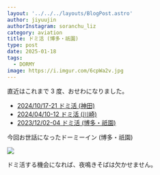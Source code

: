 ```yaml
---
layout: '../../../layouts/BlogPost.astro'
author: jiyuujin
authorInstagram: soranchu_liz
category: aviation
title: ドミ活 (博多・祇園)
type: post
date: 2025-01-18
tags:
  - DORMY
image: https://i.imgur.com/6cpWa2v.jpg
---
```


直近はこれまで 3 度、おせわになりました。

- [2024/10/17-21 ドミ活 (神田)](https://soratabi.nekohack.me/posts/2024-10-17-dormy/)
- [2024/04/10-12 ドミ活 (川崎)](https://soratabi.nekohack.me/posts/2024-04-10-dormy/)
- [2023/12/02-04 ドミ活 (博多・祇園)](https://soratabi.nekohack.me/posts/2023-12-02-dormy/)

今回お世話になったドーミーイン (博多・祇園)

![](/assets/img/20250118/DORMY.JPG)

ドミ活する機会になれば、夜鳴きそばは欠かせません。

